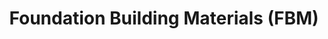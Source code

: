 ---
title: "Foundation Building Materials (FBM)"
url: /petoskey/foundation-building-materials-fbm/
shop: hardware
---